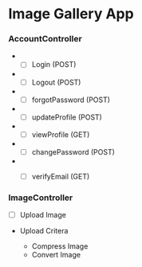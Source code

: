 # Image Gallery App


### AccountController

- - [ ] Login (POST)
- - [ ] Logout (POST)
- - [ ] forgotPassword (POST)
- - [ ] updateProfile (POST)
- - [ ] viewProfile (GET)
- - [ ] changePassword (POST)
- - [ ] verifyEmail (GET)



### ImageController


-  [ ] Upload Image
- <uploadCriteria> <sammary>Upload Critera</sammary>
			<ul>
				<li>Compress Image</li>
				<li>Convert Image</li>
			<ul>
	</uploadCriteria>



